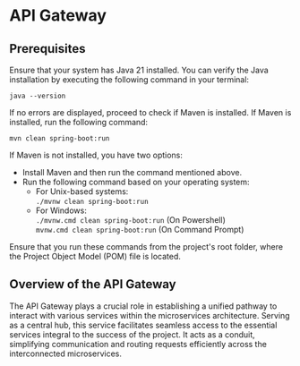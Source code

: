 # API Gateway

## Prerequisites

Ensure that your system has Java 21 installed. You can verify the Java installation by executing the following command in your terminal:

```java --version```

If no errors are displayed, proceed to check if Maven is installed. If Maven is installed, run the following command:

```mvn clean spring-boot:run```

If Maven is not installed, you have two options:

* Install Maven and then run the command mentioned above.
* Run the following command based on your operating system:
  * For Unix-based systems:</br>
        ```./mvnw clean spring-boot:run```
  * For Windows:</br>
        ```./mvnw.cmd clean spring-boot:run``` (On Powershell)</br>
        ```mvnw.cmd clean spring-boot:run``` (On Command Prompt)

Ensure that you run these commands from the project's root folder, where the Project Object Model (POM) file is located.

## Overview of the API Gateway

The API Gateway plays a crucial role in establishing a unified pathway to interact with various services within the microservices architecture. Serving as a central hub, this service facilitates seamless access to the essential services integral to the success of the project. It acts as a conduit, simplifying communication and routing requests efficiently across the interconnected microservices.

